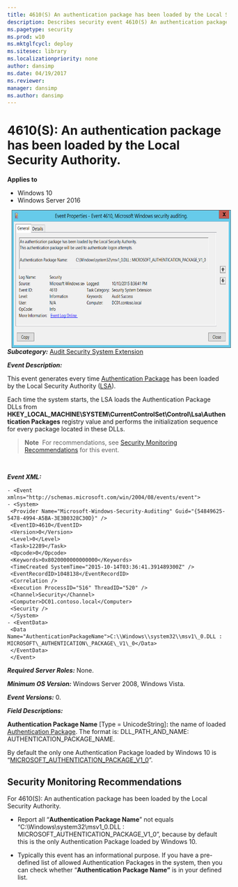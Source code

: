 ```yaml
---
title: 4610(S) An authentication package has been loaded by the Local Security Authority. (Windows 10)
description: Describes security event 4610(S) An authentication package has been loaded by the Local Security Authority.
ms.pagetype: security
ms.prod: w10
ms.mktglfcycl: deploy
ms.sitesec: library
ms.localizationpriority: none
author: dansimp
ms.date: 04/19/2017
ms.reviewer: 
manager: dansimp
ms.author: dansimp
---
```


# 4610(S): An authentication package has been loaded by the Local Security Authority.

**Applies to**
-   Windows 10
-   Windows Server 2016


<img src="images/event-4610.png" alt="Event 4610 illustration" width="656" height="317" hspace="10" align="left" />

***Subcategory:***&nbsp;[Audit Security System Extension](audit-security-system-extension.md)

***Event Description:***

This event generates every time [Authentication Package](https://msdn.microsoft.com/library/windows/desktop/aa374733(v=vs.85).aspx) has been loaded by the Local Security Authority ([LSA](https://msdn.microsoft.com/library/windows/desktop/aa378326(v=vs.85).aspx)).

Each time the system starts, the LSA loads the Authentication Package DLLs from **HKEY\_LOCAL\_MACHINE\\SYSTEM\\CurrentControlSet\\Control\\Lsa\\Authentication Packages** registry value and performs the initialization sequence for every package located in these DLLs.

> **Note**&nbsp;&nbsp;For recommendations, see [Security Monitoring Recommendations](#security-monitoring-recommendations) for this event.

<br clear="all">

***Event XML:***
```
- <Event xmlns="http://schemas.microsoft.com/win/2004/08/events/event">
- <System>
 <Provider Name="Microsoft-Windows-Security-Auditing" Guid="{54849625-5478-4994-A5BA-3E3B0328C30D}" /> 
 <EventID>4610</EventID> 
 <Version>0</Version> 
 <Level>0</Level> 
 <Task>12289</Task> 
 <Opcode>0</Opcode> 
 <Keywords>0x8020000000000000</Keywords> 
 <TimeCreated SystemTime="2015-10-14T03:36:41.391489300Z" /> 
 <EventRecordID>1048138</EventRecordID> 
 <Correlation /> 
 <Execution ProcessID="516" ThreadID="520" /> 
 <Channel>Security</Channel> 
 <Computer>DC01.contoso.local</Computer> 
 <Security /> 
 </System>
- <EventData>
 <Data Name="AuthenticationPackageName">C:\\Windows\\system32\\msv1\_0.DLL : MICROSOFT\_AUTHENTICATION\_PACKAGE\_V1\_0</Data> 
 </EventData>
 </Event>

```

***Required Server Roles:*** None.

***Minimum OS Version:*** Windows Server 2008, Windows Vista.

***Event Versions:*** 0.

***Field Descriptions:***

**Authentication Package Name** \[Type = UnicodeString\]**:** the name of loaded [Authentication Package](https://msdn.microsoft.com/library/windows/desktop/aa374733(v=vs.85).aspx). The format is: DLL\_PATH\_AND\_NAME: AUTHENTICATION\_PACKAGE\_NAME.

By default the only one Authentication Package loaded by Windows 10 is “[MICROSOFT\_AUTHENTICATION\_PACKAGE\_V1\_0](https://msdn.microsoft.com/library/windows/desktop/aa378753(v=vs.85).aspx)”.

## Security Monitoring Recommendations

For 4610(S): An authentication package has been loaded by the Local Security Authority.

-   Report all “**Authentication Package Name**” not equals “C:\\Windows\\system32\\msv1\_0.DLL : MICROSOFT\_AUTHENTICATION\_PACKAGE\_V1\_0”, because by default this is the only Authentication Package loaded by Windows 10.

-   Typically this event has an informational purpose. If you have a pre-defined list of allowed Authentication Packages in the system, then you can check whether “**Authentication Package Name”** is in your defined list.

